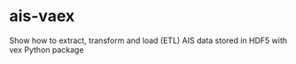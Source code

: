 # ais-vaex
Show how to extract, transform and load (ETL) AIS data stored in HDF5 with vex Python package
